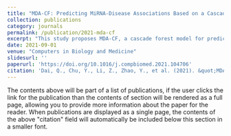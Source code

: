 ```yaml
---
title: "MDA-CF: Predicting MiRNA-Disease Associations Based on a Cascade Forest Model by Fusing Multi-Source Information"
collection: publications
category: journals
permalink: /publication/2021-mda-cf
excerpt: "This study proposes MDA-CF, a cascade forest model for predicting miRNA-disease associations by integrating multi-source information."
date: 2021-09-01
venue: "Computers in Biology and Medicine"
slidesurl: ''
paperurl: 'https://doi.org/10.1016/j.compbiomed.2021.104706'
citation: 'Dai, Q., Chu, Y., Li, Z., Zhao, Y., et al. (2021). &quot;MDA-CF: Predicting MiRNA-Disease Associations Based on a Cascade Forest Model by Fusing Multi-Source Information.&quot; <i>Computers in Biology and Medicine</i>. 136:104706.'
---
```


The contents above will be part of a list of publications, if the user clicks the link for the publication than the contents of section will be rendered as a full page, allowing you to provide more information about the paper for the reader. When publications are displayed as a single page, the contents of the above "citation" field will automatically be included below this section in a smaller font.
